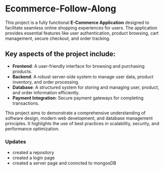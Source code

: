 

# Ecommerce-Follow-Along 

This project is a fully functional **E-Commerce Application** designed to facilitate seamless online shopping experiences for users.
 The application provides essential features like user authentication, product browsing, cart management, secure checkout, and order tracking.  

## Key aspects of the project include:  
- **Frontend**: A user-friendly interface for browsing and purchasing products.  
- **Backend**: A robust server-side system to manage user data, product inventory, and order processing.  
- **Database**: A structured system for storing and managing user, product, and order information efficiently.  
- **Payment Integration**: Secure payment gateways for completing transactions.  

This project aims to demonstrate a comprehensive understanding of software design, modern web development, and database management principles. 
It highlights the use of best practices in scalability, security, and performance optimization.  

### Updates
 - created a repository
 - created a login page
 - created a server page and conncted to mongosDB
 
